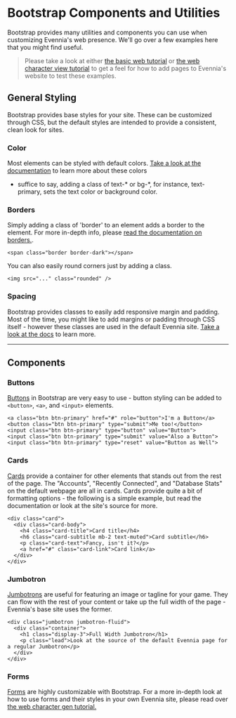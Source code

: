 # Bootstrap Components and Utilities

Bootstrap provides many utilities and components you can use when customizing Evennia's web
presence. We'll go over a few examples here that you might find useful.
> Please take a look at either [the basic web tutorial](../Howto/Starting/Add-a-simple-new-web-page) or 
>[the web character view tutorial](../Howto/Web-Character-View-Tutorial)
> to get a feel for how to add pages to Evennia's website to test these examples.

## General Styling
Bootstrap provides base styles for your site. These can be customized through CSS, but the default
styles are intended to provide a consistent, clean look for sites.

### Color
Most elements can be styled with default colors. [Take a look at the documentation](https://getbootstrap.com/docs/4.0/utilities/colors/) to learn more about these colors
- suffice to say, adding a class of text-* or bg-*, for instance, text-primary, sets the text color
or background color.

### Borders
Simply adding a class of 'border' to an element adds a border to the element. For more in-depth
info, please [read the documentation on borders.](https://getbootstrap.com/docs/4.0/utilities/borders/).
```
<span class="border border-dark"></span>
```
You can also easily round corners just by adding a class.
```
<img src="..." class="rounded" />
```

### Spacing
Bootstrap provides classes to easily add responsive margin and padding. Most of the time, you might
like to add margins or padding through CSS itself - however these classes are used in the default
Evennia site. [Take a look at the docs](https://getbootstrap.com/docs/4.0/utilities/spacing/) to
learn more.

***
## Components

### Buttons
[Buttons](https://getbootstrap.com/docs/4.0/components/buttons/) in Bootstrap are very easy to use -
button styling can be added to `<button>`, `<a>`, and `<input>` elements.
```
<a class="btn btn-primary" href="#" role="button">I'm a Button</a>
<button class="btn btn-primary" type="submit">Me too!</button>
<input class="btn btn-primary" type="button" value="Button">
<input class="btn btn-primary" type="submit" value="Also a Button">
<input class="btn btn-primary" type="reset" value="Button as Well">
```
### Cards
[Cards](https://getbootstrap.com/docs/4.0/components/card/) provide a container for other elements
that stands out from the rest of the page. The "Accounts", "Recently Connected", and "Database
Stats" on the default webpage are all in cards. Cards provide quite a bit of formatting options -
the following is a simple example, but read the documentation or look at the site's source for more.
```
<div class="card">
  <div class="card-body">
    <h4 class="card-title">Card title</h4>
    <h6 class="card-subtitle mb-2 text-muted">Card subtitle</h6>
    <p class="card-text">Fancy, isn't it?</p>
    <a href="#" class="card-link">Card link</a>
  </div>
</div>
```

### Jumbotron
[Jumbotrons](https://getbootstrap.com/docs/4.0/components/jumbotron/) are useful for featuring an
image or tagline for your game. They can flow with the rest of your content or take up the full
width of the page - Evennia's base site uses the former.
```
<div class="jumbotron jumbotron-fluid">
  <div class="container">
    <h1 class="display-3">Full Width Jumbotron</h1>
    <p class="lead">Look at the source of the default Evennia page for a regular Jumbotron</p>
  </div>
</div>
```

### Forms
[Forms](https://getbootstrap.com/docs/4.0/components/forms/) are highly customizable with Bootstrap.
For a more in-depth look at how to use forms and their styles in your own Evennia site, please read
over [the web character gen tutorial.](../Howto/Web-Character-Generation)